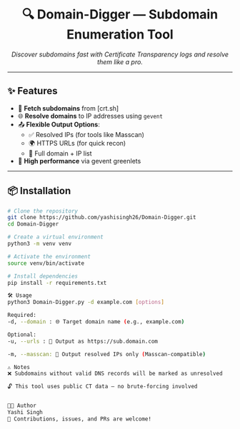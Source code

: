 <h1 align="center">🔍 Domain-Digger — Subdomain Enumeration Tool</h1>
<p align="center">
  <em>Discover subdomains fast with Certificate Transparency logs and resolve them like a pro.</em>
</p>

---

## ✨ Features

- 🔎 **Fetch subdomains** from [crt.sh]
- 🌐 **Resolve domains** to IP addresses using `gevent`
- 📤 **Flexible Output Options**:
  - ✅ Resolved IPs (for tools like Masscan)
  - 🌍 HTTPS URLs (for quick recon)
  - 🧾 Full domain + IP list
- 🚀 **High performance** via gevent greenlets

---

## 📦 Installation

```bash
# Clone the repository
git clone https://github.com/yashisingh26/Domain-Digger.git
cd Domain-Digger

# Create a virtual environment
python3 -m venv venv

# Activate the environment
source venv/bin/activate

# Install dependencies
pip install -r requirements.txt

🛠️ Usage
python3 Domain-Digger.py -d example.com [options]

Required:
-d, --domain : 🌐 Target domain name (e.g., example.com)

Optional:
-u, --urls : 📄 Output as https://sub.domain.com

-m, --masscan: 🧱 Output resolved IPs only (Masscan-compatible)

⚠️ Notes
❌ Subdomains without valid DNS records will be marked as unresolved

🔓 This tool uses public CT data — no brute-forcing involved


👨‍💻 Author
Yashi Singh
💬 Contributions, issues, and PRs are welcome!

